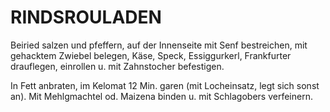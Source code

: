 # RINDSROULADEN

Beiried salzen und pfeffern, auf der Innenseite mit Senf bestreichen,
mit gehacktem Zwiebel belegen, Käse, Speck, Essiggurkerl, Frankfurter
drauflegen, einrollen u. mit Zahnstocher befestigen.

In Fett anbraten, im Kelomat 12 Min. garen (mit Locheinsatz, legt sich
sonst an). Mit Mehlgmachtel od. Maizena binden u. mit Schlagobers
verfeinern.

